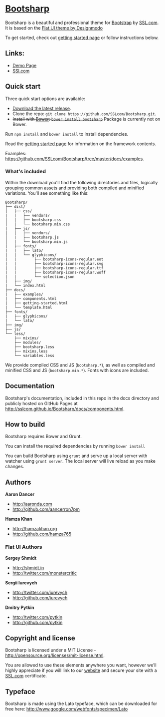 # [Bootsharp](http://sslcom.github.io/Bootsharp/)

Bootsharp is a beautiful and professional theme for [Bootstrap](http://getbootstrap.com) by [SSL.com](https://www.ssl.com). It is based on the [Flat UI theme by Designmodo](http://designmodo.github.io/flat-ui/)

To get started, check out [getting started page](http://sslcom.github.io/Bootsharp/docs/getting-started.html) or follow instructions below.


## Links:

+ [Demo Page](http://sslcom.github.io/Bootsharp/)
+ [SSl.com](https://www.ssl.com)

## Quick start

Three quick start options are available:

- [Download the latest release](https://github.com/designmodo/flat-ui/archive/2.2.2.zip).
- Clone the repo: `git clone https://github.com/SSLcom/Bootsharp.git`.
- <s>Install with [Bower](http://bower.io): `bower install bootsharp`</s> Package is currently not on Bower.

Run `npm install` and `bower install` to install dependencies.

Read the [getting started page](http://sslcom.github.io/Bootsharp/docs/getting-started.html) for information on the framework contents.

Examples: <https://github.com/SSLcom/Bootsharp/tree/master/docs/examples>.


### What's included

Within the download you'll find the following directories and files, logically grouping common assets and providing both compiled and minified variations. You'll see something like this:

```
Bootsharp/
├── dist/
|   ├── css/
|   |   ├── vendors/
│   |   ├── bootsharp.css
│   |   └── bootsharp.min.css
|   ├── js/
|   |   ├── vendors/
│   |   ├── bootsharp.js
│   |   └── bootsharp.min.js
|   ├── fonts/
|   |   ├── lato/
|   |   └── glyphicons/
|   |        ├── bootsharp-icons-regular.eot
|   |        ├── bootsharp-icons-regular.svg
|   |        ├── bootsharp-icons-regular.ttf
|   |        ├── bootsharp-icons-regular.woff
|   |        └── selection.json
|   ├── img/
|   └── index.html
├── docs/
|   ├── examples/
|   ├── components.html
|   ├── getting-started.html
|   └── template.html
├── fonts/
|   ├── glyphicons/
|   └── lato/
├── img/
├── js/
└── less/
    ├── mixins/
    ├── modules/
    ├── bootsharp.less
    ├── mixins.less
    └── variables.less

```

We provide compiled CSS and JS (`bootsharp.*`), as well as compiled and minified CSS and JS (`bootsharp.min.*`). Fonts with icons are included.


## Documentation

Bootsharp's documentation, included in this repo in the docs directory and publicly hosted on GitHub Pages at <http://sslcom.github.io/Bootsharp/docs/components.html>.

## How to build

Bootsharp requires Bower and Grunt. 

You can install the required dependencies by running `bower install`

You can build Bootsharp using `grunt` and serve up a local server with watcher using `grunt server`. The local server will live reload as you make changes.

## Authors

**Aaron Dancer**

+ <http://aaronda.com>
+ <http://github.com/aancerron7pm>

**Hamza Khan**

+ <http://hamzakhan.org>
+ <http://github.com/hamza765>

### Flat UI Authors

**Sergey Shmidt**

+ <http://shmidt.in>
+ <http://twitter.com/monstercritic>

**Sergii Iurevych**

+ <http://twitter.com/iurevych>
+ <http://github.com/iurevych>

**Dmitry Pytkin**

+ <http://twitter.com/pytkin>
+ <http://github.com/pytkin>


## Copyright and license

Bootsharp is licensed under a MIT License - http://opensource.org/licenses/mit-license.html.

You are allowed to use these elements anywhere you want, however we’ll highly appreciate if you will link to our [website](https://www.ssl.com) and secure your site with a [SSL.com](https://www.ssl.com) certificate.

## Typeface

Bootsharp is made using the Lato typeface, which can be downloaded for free here: http://www.google.com/webfonts/specimen/Lato
